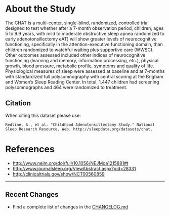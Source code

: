 # About the Study

The CHAT is a multi-center, single-blind, randomized, controlled trial designed to test whether after a 7-month observation period, children, ages 5 to 9.9 years,  with mild to moderate obstructive sleep apnea randomized to early adenotonsillectomy eAT) will show greater levels of neurocognitive functioning, specifically in the attention-executive functioning domain, than children randomized to watchful waiting plus supportive care (WWSC). Other outcomes assessed included other indices of neurocognitive functioning (learning and memory, information processing, etc.), physical growth, blood pressure, metabolic profile, symptoms and quality of life. Physiological measures of sleep were assessed at baseline and at 7-months with standardized full polysomnography with central scoring at the Brigham and Women’s Sleep Reading Center. In total, 1,447 children had screening polysomnographs and 464 were randomized to treatment.

## Citation

When citing this dataset please use:

```
Redline, S., et al. "Childhood Adenotonsillectomy Study." National Sleep Research Resource. Web. http://sleepdata.org/datasets/chat.
```

# References

- http://www.nejm.org/doi/full/10.1056/NEJMoa1215881#t
- http://www.journalsleep.org/ViewAbstract.aspx?pid=28331
- http://clinicaltrials.gov/show/NCT00560859

<hr class="soften"/>

## Recent Changes

- Find a complete list of changes in the [CHANGELOG.md](:pages_path:/CHANGELOG.md)

